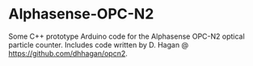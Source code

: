 # Alphasense-OPC-N2
Some C++ prototype Arduino code for the Alphasense OPC-N2 optical particle counter. Includes code written by D. Hagan @ <https://github.com/dhhagan/opcn2>.
